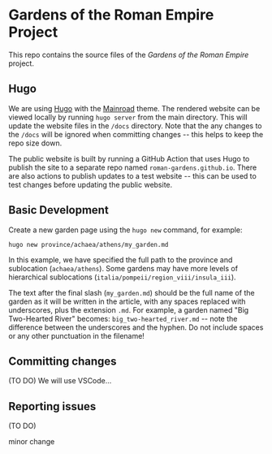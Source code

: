 # Gardens of the Roman Empire Project

This repo contains the source files of the *Gardens of the Roman Empire* project.


## Hugo

We are using [Hugo](https://gohugo.io) with the [Mainroad](https://themes.gohugo.io/mainroad/) theme.  The rendered website can be viewed locally by running `hugo server` from the main directory.  This will update the website files in the `/docs` directory.  Note that the any changes to the `/docs` will be ignored when committing changes -- this helps to keep the repo size down.

The public website is built by running a GitHub Action that uses Hugo to publish the site to a separate repo named `roman-gardens.github.io`.  There are also actions to publish updates to a test website -- this can be used to test changes before updating the public website.


## Basic Development

Create a new garden page using the `hugo new` command, for example:

```hugo new province/achaea/athens/my_garden.md```

In this example, we have specified the full path to the province and sublocation (`achaea/athens`).  Some gardens may have more levels of hierarchical sublocations (`italia/pompeii/region_viii/insula_iii`).

The text after the final slash (`my_garden.md`) should be the full name of the garden as it will be written in the article, with any spaces replaced with underscores, plus the extension `.md`.  For example, a garden named "Big Two-Hearted River" becomes: `big_two-hearted_river.md` -- note the difference between the underscores and the hyphen.  Do not include spaces or any other punctuation in the filename!


## Committing changes

(TO DO) We will use VSCode...


## Reporting issues

(TO DO)

minor change
